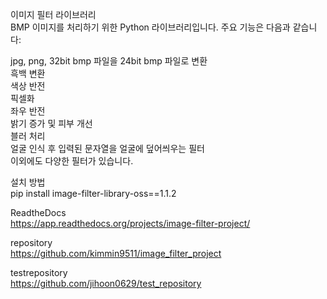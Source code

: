 이미지 필터 라이브러리  
BMP 이미지를 처리하기 위한 Python 라이브러리입니다. 주요 기능은 다음과 같습니다:  
  
jpg, png, 32bit bmp 파일을 24bit bmp 파일로 변환  
흑백 변환    
색상 반전  
픽셀화  
좌우 반전  
밝기 증가 및 피부 개선  
블러 처리  
얼굴 인식 후 입력된 문자열을 얼굴에 덮어씌우는 필터  
이외에도 다양한 필터가 있습니다.  
  
설치 방법  
pip install image-filter-library-oss==1.1.2  
  
ReadtheDocs  
https://app.readthedocs.org/projects/image-filter-project/  
 
repository  
https://github.com/kimmin9511/image_filter_project  
  
testrepository  
https://github.com/jihoon0629/test_repository
